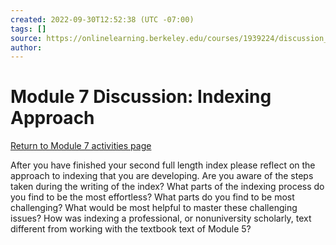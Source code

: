 ```yaml
---
created: 2022-09-30T12:52:38 (UTC -07:00)
tags: []
source: https://onlinelearning.berkeley.edu/courses/1939224/discussion_topics/10736076
author: 
---
```


# Module 7 Discussion: Indexing Approach

[Return to Module 7 activities page](https://onlinelearning.berkeley.edu/courses/1939224/pages/module-7 "Module 7")

After you have finished your second full length index please reflect on the approach to indexing that you are developing. Are you aware of the steps taken during the writing of the index? What parts of the indexing process do you find to be the most effortless? What parts do you find to be most challenging? What would be most helpful to master these challenging issues? How was indexing a professional, or nonuniversity scholarly, text different from working with the textbook text of Module 5?

